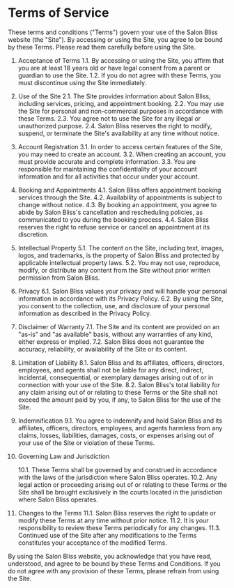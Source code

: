 # Terms of Service

These terms and conditions ("Terms") govern your use of the Salon Bliss website (the "Site"). By accessing or using the Site, you agree to be bound by these Terms. Please read them carefully before using the Site.

1. Acceptance of Terms
   1.1. By accessing or using the Site, you affirm that you are at least 18 years old or have legal consent from a parent or guardian to use the Site.
   1.2. If you do not agree with these Terms, you must discontinue using the Site immediately.

2. Use of the Site
   2.1. The Site provides information about Salon Bliss, including services, pricing, and appointment booking.
   2.2. You may use the Site for personal and non-commercial purposes in accordance with these Terms.
   2.3. You agree not to use the Site for any illegal or unauthorized purpose.
   2.4. Salon Bliss reserves the right to modify, suspend, or terminate the Site's availability at any time without notice.

3. Account Registration
   3.1. In order to access certain features of the Site, you may need to create an account.
   3.2. When creating an account, you must provide accurate and complete information.
   3.3. You are responsible for maintaining the confidentiality of your account information and for all activities that occur under your account.

4. Booking and Appointments
   4.1. Salon Bliss offers appointment booking services through the Site.
   4.2. Availability of appointments is subject to change without notice.
   4.3. By booking an appointment, you agree to abide by Salon Bliss's cancellation and rescheduling policies, as communicated to you during the booking process.
   4.4. Salon Bliss reserves the right to refuse service or cancel an appointment at its discretion.

5. Intellectual Property
   5.1. The content on the Site, including text, images, logos, and trademarks, is the property of Salon Bliss and protected by applicable intellectual property laws.
   5.2. You may not use, reproduce, modify, or distribute any content from the Site without prior written permission from Salon Bliss.

6. Privacy
   6.1. Salon Bliss values your privacy and will handle your personal information in accordance with its Privacy Policy.
   6.2. By using the Site, you consent to the collection, use, and disclosure of your personal information as described in the Privacy Policy.

7. Disclaimer of Warranty
   7.1. The Site and its content are provided on an "as-is" and "as available" basis, without any warranties of any kind, either express or implied.
   7.2. Salon Bliss does not guarantee the accuracy, reliability, or availability of the Site or its content.

8. Limitation of Liability
   8.1. Salon Bliss and its affiliates, officers, directors, employees, and agents shall not be liable for any direct, indirect, incidental, consequential, or exemplary damages arising out of or in connection with your use of the Site.
   8.2. Salon Bliss's total liability for any claim arising out of or relating to these Terms or the Site shall not exceed the amount paid by you, if any, to Salon Bliss for the use of the Site.

9. Indemnification
   9.1. You agree to indemnify and hold Salon Bliss and its affiliates, officers, directors, employees, and agents harmless from any claims, losses, liabilities, damages, costs, or expenses arising out of your use of the Site or violation of these Terms.

10. Governing Law and Jurisdiction

    10.1. These Terms shall be governed by and construed in accordance with the laws of the jurisdiction where Salon Bliss operates.
    10.2. Any legal action or proceeding arising out of or relating to these Terms or the Site shall be brought exclusively in the courts located in the jurisdiction where Salon Bliss operates.

11. Changes to the Terms
    11.1. Salon Bliss reserves the right to update or modify these Terms at any time without prior notice.
    11.2. It is your responsibility to review these Terms periodically for any changes.
    11.3. Continued use of the Site after any modifications to the Terms constitutes your acceptance of the modified Terms.

By using the Salon Bliss website, you acknowledge that you have read, understood, and agree to be bound by these Terms and Conditions. If you do not agree with any provision of these Terms, please refrain from using the Site.
